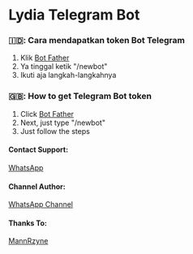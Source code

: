 # Lydia Telegram Bot

### 🇮🇩: Cara mendapatkan token Bot Telegram
1. Klik [Bot Father](https://t.me/BotFather)
2. Ya tinggal ketik "/newbot"
3. Ikuti aja langkah-langkahnya

### 🇬🇧: How to get Telegram Bot token
1. Click [Bot Father](https://t.me/BotFather)
2. Next, just type "/newbot"
3. Just follow the steps

#### Contact Support:
[WhatsApp](https://wa.me/message/CJXFW5HABXWUC1)
#### Channel Author:
[WhatsApp Channel](https://whatsapp.com/channel/0029VaGqCO6I1rcjc9hisJ3U)
#### Thanks To:
[MannRzyne](https://github.com/MannOffc)

